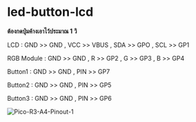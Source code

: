 # led-button-lcd

**ต้องกดปุ่มค้างเอาไว้ประมาณ 1 วิ**

LCD :
GND >> GND , VCC >> VBUS , SDA >> GPO , SCL >> GP1

RGB Module : 
GND >> GND , R >> GP2 , G >> GP3 , B >> GP4

Button1 :
GND >> GND , PIN >> GP7

Button2 :
GND >> GND , PIN >> GP5

Button3 :
GND >> GND , PIN >> GP6


![Pico-R3-A4-Pinout-1](https://user-images.githubusercontent.com/62074317/209468535-a222fcaf-cbb5-4709-a3ad-1db21cff7789.png)
